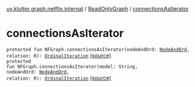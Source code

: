 [uy.klutter.graph.netflix.internal](../index.md) / [ReadOnlyGraph](index.md) / [connectionsAsIterator](.)


# connectionsAsIterator
<code>protected fun NFGraph.connectionsAsIterator(nodeAndOrd: [NodeAndOrd](../../uy.klutter.graph.netflix/-node-and-ord/index.md)<N>, relation: R): [OrdinalIteration](-ordinal-iteration/index.md)</code> [(source)](https://github.com/kohesive/klutter/blob/master/netflix-graph-jdk6/src/main/kotlin/uy/klutter/graph/netflix/internal/Graph.kt#L221)<br/><code>protected fun NFGraph.connectionsAsIterator(model: String, nodeAndOrd: [NodeAndOrd](../../uy.klutter.graph.netflix/-node-and-ord/index.md)<N>, relation: R): [OrdinalIteration](-ordinal-iteration/index.md)</code> [(source)](https://github.com/kohesive/klutter/blob/master/netflix-graph-jdk6/src/main/kotlin/uy/klutter/graph/netflix/internal/Graph.kt#L222)<br/>

